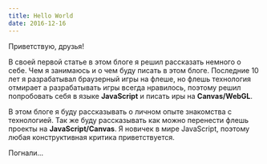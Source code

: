 ```yaml
---
title: Hello World
date: 2016-12-16
---
```


Приветствую, друзья!

В своей первой статье в этом блоге я решил рассказать немного о себе. Чем я занимаюсь и о чем буду писать в этом блоге.
Последние 10 лет я разрабатывал браузерный игры на флеше, но флешь технология отмирает а разрабатывать игры всегда нравилось, поэтому решил попробовать себя в языке <strong>JavaScript</strong> и писать иры на <strong>Canvas/WebGL</strong>.

В этом блоге я буду рассказывать о личном опыте знакомства с технологией. Так же буду рассказывать как можно перенести флешь проекты на <strong>JavaScript/Canvas</strong>. Я новичек в мире JavaScript, поэтому любая конструктивная критика приветствуется.

Погнали...